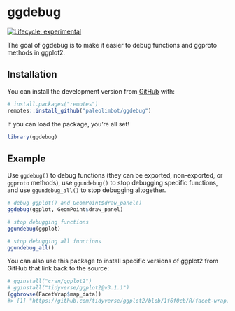 
<!-- README.md is generated from README.Rmd. Please edit that file -->

# ggdebug

<!-- badges: start -->

[![Lifecycle:
experimental](https://img.shields.io/badge/lifecycle-experimental-orange.svg)](https://www.tidyverse.org/lifecycle/#experimental)
<!-- badges: end -->

The goal of ggdebug is to make it easier to debug functions and ggproto
methods in ggplot2.

## Installation

You can install the development version from
[GitHub](https://github.com/) with:

``` r
# install.packages("remotes")
remotes::install_github("paleolimbot/ggdebug")
```

If you can load the package, you’re all set\!

``` r
library(ggdebug)
```

## Example

Use `ggdebug()` to debug functions (they can be exported, non-exported,
or `ggproto` methods), use `ggundebug()` to stop debugging specific
functions, and use `ggundebug_all()` to stop debugging altogether.

``` r
# debug ggplot() and GeomPoint$draw_panel()
ggdebug(ggplot, GeomPoint$draw_panel)

# stop debugging functions
ggundebug(ggplot)

# stop debugging all functions
ggundebug_all()
```

You can also use this package to install specific versions of ggplot2
from GitHub that link back to the source:

``` r
# gginstall("cran/ggplot2")
# gginstall("tidyverse/ggplot2@v3.1.1")
(ggbrowse(FacetWrap$map_data))
#> [1] "https://github.com/tidyverse/ggplot2/blob/1f6f0cb/R/facet-wrap.r#L181-L214"
```
